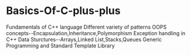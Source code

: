 # Basics-Of-C-plus-plus
Fundamentals of C++ language
Different variety of patterns
OOPS concepts--Encapsulation,Inheritance,Polymorphism
Exception handling in C++
Data Sturctures--Arrays,Linked List,Stacks,Queues
Generic Programming and Standard Template Library

